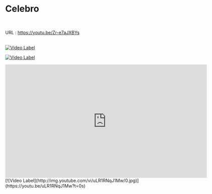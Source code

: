 # Celebro
<br/>

URL : https://youtu.be/Zr-e7aJXBYs <br/><br/>

[![Video Label](https://youtu.be/Zr-e7aJXBYs0.jpg)](https://youtu.be/Zr-e7aJXBYs)

[![Video Label](http://img.youtube.com/vi/Zr-e7aJXBYs/10.jpg)](https://youtu.be/uLR1RNqJ1Mw?t=0s)

<iframe width="640" height="360" src="https://youtu.be/embed/Zr-e7aJXBYs" frameborder="0" gesture="media" allowfullscreen=""></iframe>
[![Video Label](http://img.youtube.com/vi/uLR1RNqJ1Mw/0.jpg)](https://youtu.be/uLR1RNqJ1Mw?t=0s) 
